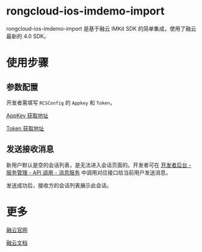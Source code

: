 # rongcloud-ios-imdemo-import

rongcloud-ios-imdemo-import 是基于融云 IMKit SDK 的简单集成，使用了融云最新的 4.0 SDK。


# 使用步骤

## 参数配置

开发者需填写 `RCSConfig` 的 `Appkey` 和 `Token`，

[AppKey 获取地址](https://developer.rongcloud.cn/app/appkey/0vMK99Huzz-qw40Ybv4NDA)

[Token 获取地址](https://developer.rongcloud.cn/apitool/Mw8EsJmV43kZBugTMSAZXg)


## 发送接收消息

新用户默认是空的会话列表，是无法进入会话页面的。开发者可在 [开发者后台 - 服务管理 - API 调用 - 消息服务](https://developer.rongcloud.cn/apitool/kNUDHRczlPHkECa0SJ8X3Q)  中调用对应接口给当前用户发送消息。

发送成功后，接收方的会话列表展示此会话。


# 更多

[融云官网](https://www.rongcloud.cn/)

[融云文档](https://docs.rongcloud.cn/v3/)
